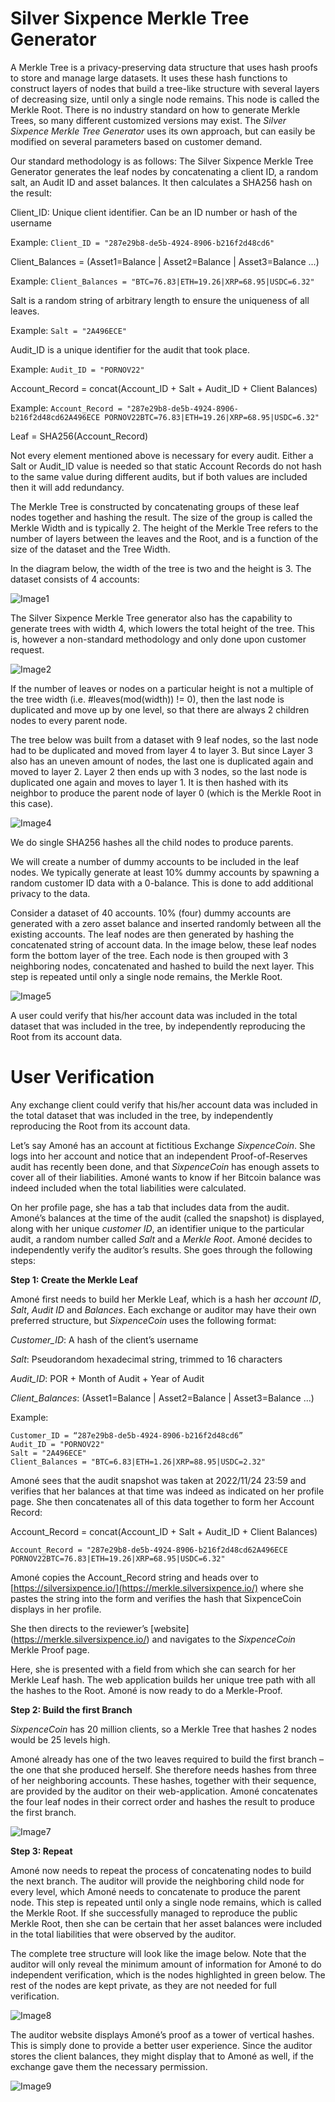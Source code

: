 # Silver Sixpence Merkle Tree Generator

A Merkle Tree is a privacy-preserving data structure that uses hash proofs to store and manage large datasets. 
It uses these hash functions to construct layers of nodes that build a tree-like structure with several layers of decreasing size, until only a single node remains. This node is called the Merkle Root.
There is no industry standard on how to generate Merkle Trees, so many different customized versions may exist. 
The *Silver Sixpence Merkle Tree Generator* uses its own approach, but can easily be modified on several parameters based on customer demand. 

Our standard methodology is as follows:
The Silver Sixpence Merkle Tree Generator generates the leaf nodes by concatenating a client ID, a random salt, an Audit ID and asset balances. It then calculates a SHA256 hash on the result:

Client_ID: Unique client identifier. Can be an ID number or hash of the username

Example: ```Client_ID = "287e29b8-de5b-4924-8906-b216f2d48cd6"```

Client_Balances = (Asset1=Balance | Asset2=Balance | Asset3=Balance ...)

Example: ```Client_Balances = "BTC=76.83|ETH=19.26|XRP=68.95|USDC=6.32"```

Salt is a random string of arbitrary length to ensure the uniqueness of all leaves.

Example: ```Salt = "2A496ECE"```

Audit_ID is a unique identifier for the audit that took place.

Example: ```Audit_ID = "PORNOV22"```

Account_Record = concat(Account_ID + Salt + Audit_ID + Client Balances)

Example: ```Account_Record = "287e29b8-de5b-4924-8906-b216f2d48cd62A496ECE PORNOV22BTC=76.83|ETH=19.26|XRP=68.95|USDC=6.32"```

Leaf = SHA256(Account_Record)


Not every element mentioned above is necessary for every audit. Either a Salt or Audit_ID value is needed so that static Account Records do not hash to the same value during different audits, but if both values are included then it will add redundancy.

The Merkle Tree is constructed by concatenating groups of these leaf nodes together and hashing the result. The size of the group is called the Merkle Width and is typically 2. The height of the Merkle Tree refers to the number of layers between the leaves and the Root, and is a function of the size of the dataset and the Tree Width.

In the diagram below, the width of the tree is two and the height is 3. The dataset consists of 4 accounts:


![Image1](https://github.com/silversixpence-crypto/merkletree-verify/blob/main/images/1_4leafTree.png)



The Silver Sixpence Merkle Tree generator also has the capability to generate trees with width 4, which lowers the total height of the tree. This is, however a non-standard methodology and only done upon customer request. 

![Image2](https://github.com/silversixpence-crypto/merkletree-verify/blob/main/images/10_width2wifth4comparison.png)

If the number of leaves or nodes on a particular height is not a multiple of the tree width (i.e. #leaves(mod(width)) != 0), then the last node is duplicated and move up by one level, so that there are always 2 children nodes to every parent node.

The tree below was built from a dataset with 9 leaf nodes, so the last node had to be duplicated and moved from layer 4 to layer 3. But since Layer 3 also has an uneven amount of nodes, the last one is duplicated again and moved to layer 2. Layer 2 then ends up with 3 nodes, so the last node is duplicated one again and moves to layer 1. It is then hashed with its neighbor to produce the parent node of layer 0 (which is the Merkle Root in this case).



![Image4](https://github.com/silversixpence-crypto/merkletree-verify/blob/main/images/11_9leafsTree.png)


We do single SHA256 hashes all the child nodes to produce parents.

We will create a number of dummy accounts to be included in the leaf nodes. We typically generate at least 10% dummy accounts by spawning a random customer ID data with a 0-balance. This is done to add additional privacy to the data.

Consider a dataset of 40 accounts. 10% (four) dummy accounts are generated with a zero asset balance and inserted randomly between all the existing accounts. The leaf nodes are then generated by hashing the concatenated string of account data. In the image below, these leaf nodes form the bottom layer of the tree. 
Each node is then grouped with 3 neighboring nodes, concatenated and hashed to build the next layer. This step is repeated until only a single node remains, the Merkle Root.


![Image5](https://github.com/silversixpence-crypto/merkletree-verify/blob/main/images/12_BigWidth2Tree.png)

A user could verify that his/her account data was included in the total dataset that was included in the tree, by independently reproducing the Root from its account data.


# User Verification

Any exchange client could verify that his/her account data was included in the total dataset that was included in the tree, by independently reproducing the Root from its account data.

Let’s say Amoné has an account at fictitious Exchange *SixpenceCoin*. She logs into her account and notice that an independent Proof-of-Reserves audit has recently been done, and that *SixpenceCoin* has enough assets to cover all of their liabilities. Amoné wants to know if her Bitcoin balance was indeed included when the total liabilities were calculated. 

On her profile page, she has a tab that includes data from the audit. Amoné’s balances at the time of the audit (called the snapshot) is displayed, along with her unique *customer ID*, an identifier unique to the particular audit, a random number called *Salt* and a *Merkle Root*. Amoné decides to independently verify the auditor’s results. 
She goes through the following steps:

**Step 1: Create the Merkle Leaf**

Amoné first needs to build her Merkle Leaf, which is a hash her *account ID*, *Salt*, *Audit ID* and *Balances*. Each exchange or auditor may have their own preferred structure, but *SixpenceCoin* uses the following format:

*Customer_ID*: A hash of the client’s username

*Salt*: Pseudorandom hexadecimal string, trimmed to 16 characters

*Audit_ID*: POR + Month of Audit + Year of Audit

*Client_Balances*: (Asset1=Balance | Asset2=Balance | Asset3=Balance ...)

Example:
```
Customer_ID = “287e29b8-de5b-4924-8906-b216f2d48cd6”
Audit_ID = "PORNOV22"
Salt = "2A496ECE"
Client_Balances = "BTC=6.83|ETH=1.26|XRP=88.95|USDC=2.32"
```


Amoné sees that the audit snapshot was taken at 2022/11/24 23:59 and verifies that her balances at that time was indeed as indicated on her profile page. She then concatenates all of this data together to form her Account Record:

Account_Record = concat(Account_ID + Salt + Audit_ID + Client Balances)

```
Account_Record = "287e29b8-de5b-4924-8906-b216f2d48cd62A496ECE PORNOV22BTC=76.83|ETH=19.26|XRP=68.95|USDC=6.32"
```

Amoné copies the Account_Record string and heads over to  [https://silversixpence.io/](https://merkle.silversixpence.io/) where she pastes the string into the form and verifies the hash that SixpenceCoin displays in her profile. 

She then directs to the reviewer’s [website] (https://merkle.silversixpence.io/) and navigates to the *SixpenceCoin* Merkle Proof page.

Here, she is presented with a field from which she can search for her Merkle Leaf hash. The web application builds her unique tree path with all the hashes to the Root. Amoné is now ready to do a Merkle-Proof.

**Step 2: Build the first Branch**

*SixpenceCoin* has 20 million clients, so a Merkle Tree that hashes 2 nodes would be 25 levels high. 

Amoné already has one of the two leaves required to build the first branch – the one that she produced herself. She therefore needs hashes from three of her neighboring accounts. These hashes, together with their sequence, are provided by the auditor on their web-application. Amoné concatenates the four leaf nodes in their correct order and hashes the result to produce the first branch.


![Image7](https://github.com/silversixpence-crypto/merkletree-verify/blob/main/images/13_Node21Node22Tree.png)


**Step 3: Repeat**

Amoné now needs to repeat the process of concatenating nodes to build the next branch. The auditor will provide the neighboring child node for every level, which Amoné needs to concatenate to produce the parent node. This step is repeated until only a single node remains, which is called the Merkle Root. If she successfully managed to reproduce the public Merkle Root, then she can be certain that her asset balances were included in the total liabilities that were observed by the auditor.

The complete tree structure will look like the image below. Note that the auditor will only reveal the minimum amount of information for Amoné to do independent verification, which is the nodes highlighted in green below. The rest of the nodes are kept private, as they are not needed for full verification.


![Image8](https://github.com/silversixpence-crypto/merkletree-verify/blob/main/images/14_Width2MerkleProof.png)

The auditor website displays Amoné’s proof as a tower of vertical hashes. This is simply done to provide a better user experience. Since the auditor stores the client balances, they might display that to Amoné as well, if the exchange gave them the necessary permission.


![Image9](https://github.com/silversixpence-crypto/merkletree-verify/blob/main/images/15_exchangeFrontend.png)








